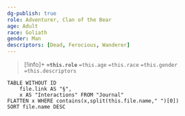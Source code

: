 ```yaml
---
dg-publish: true
role: Adventurer, Clan of the Bear
age: Adult
race: Goliath
gender: Man
descriptors: [Dead, Ferocious, Wanderer]
---
```


> [!info]+
> **`=this.role`**
> `=this.age` `=this.race` `=this.gender`
> `=this.descriptors` 

```dataview
TABLE WITHOUT ID
	file.link AS "§", 
	x AS "Interactions" FROM "Journal"
FLATTEN x WHERE contains(x,split(this.file.name," ")[0])
SORT file.name DESC
```